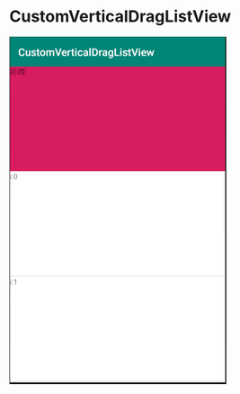 # CustomVerticalDragListView

![image](https://github.com/carlcarl001001/CustomVerticalDragListView/blob/master/result.png)
